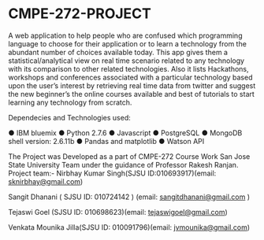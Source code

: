 # CMPE-272-PROJECT

A web application to help people who are confused which programming language to choose for their application or to learn a technology from the abundant number of choices available today. This app gives them a statistical/analytical view on real time scenario related to any technology with its comparison to other related technologies. Also it lists Hackathons, workshops and conferences associated with a particular technology based upon the user’s interest by retrieving real time data from twitter and suggest the new beginner’s the online courses available and best of tutorials to start learning any technology from scratch.

Dependecies and Technologies used: 

● IBM bluemix
● Python 2.7.6 
● Javascript 
● PostgreSQL
● MongoDB shell version: 2.6.11b 
● Pandas and matplotlib 
● Watson API


The Project was Developed as a part of CMPE-272 Course Work San Jose State University Team under the guidance of Professor Rakesh Ranjan.
Project team:-
Nirbhay Kumar Singh(SJSU ID:010693917)(email: sknirbhay@gmail.com)

Sangit Dhanani ( SJSU ID: 010724142 ) (email: sangitdhanani@gmail.com )

Tejaswi Goel (SJSU ID: 010698623)(email: tejaswigoel@gmail.com)

Venkata Mounika Jilla(SJSU ID: 010091796)(email: jvmounika@gmail.com)

